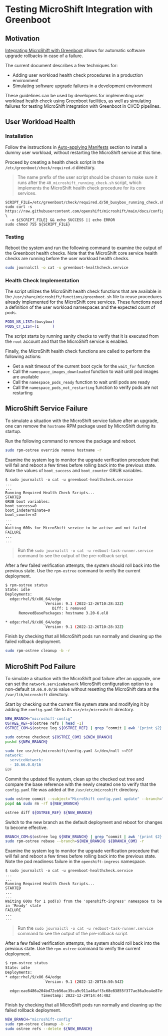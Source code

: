 # Testing MicroShift Integration with Greenboot

## Motivation

[Integrating MicroShift with Greenboot](../user/greenboot.md) allows for
automatic software upgrade rollbacks in case of a failure.

The current document describes a few techniques for:
* Adding user workload health check procedures in a production environment
* Simulating software upgrade failures in a development environment

These guidelines can be used by developers for implementing user workload
health check using Greenboot facilities, as well as simulating failures for
testing MicroShift integration with Greenboot in CI/CD pipelines.

## User Workload Health

### Installation

Follow the instructions in [Auto-applying Manifests](../user/howto_config.md#auto-applying-manifests)
section to install a dummy user workload, without restarting the MicroShift service
at this time.

Proceed by creating a health check script in the `/etc/greenboot/check/required.d`
directory.
> The name prefix of the user script should be chosen to make sure it runs after
> the `40_microshift_running_check.sh` script, which implements the MicroShift
> health check procedure for its core services.

```
SCRIPT_FILE=/etc/greenboot/check/required.d/50_busybox_running_check.sh
sudo curl -s https://raw.githubusercontent.com/openshift/microshift/main/docs/config/busybox_running_check.sh \
  -o ${SCRIPT_FILE} && echo SUCCESS || echo ERROR
sudo chmod 755 ${SCRIPT_FILE}
```

### Testing

Reboot the system and run the following command to examine the output of the
Greenboot health checks. Note that the MicroShift core service health checks
are running before the user workload health checks.

```bash
sudo journalctl -o cat -u greenboot-healthcheck.service
```

### Health Check Implementation

The script utilizes the MicroShift health check functions that are available
in the `/usr/share/microshift/functions/greenboot.sh` file to reuse procedures
already implemented for the MicroShift core services. These functions need a
definition of the user workload namespaces and the expected count of pods.

```bash
PODS_NS_LIST=(busybox)
PODS_CT_LIST=(1      )
```

The script starts by running sanity checks to verify that it is executed from
the `root` account and that the MicroShift service is enabled.

Finally, the MicroShift health check functions are called to perform the
following actions:
- Get a wait timeout of the current boot cycle for the `wait_for` function
- Call the `namespace_images_downloaded` function to wait until pod images are available
- Call the `namespace_pods_ready` function to wait until pods are ready
- Call the `namespace_pods_not_restarting` function to verify pods are not restarting

## MicroShift Service Failure

To simulate a situation with the MicroShift service failure after an upgrade,
one can remove the `hostname` RPM package used by MicroShift during its startup.

Run the following command to remove the package and reboot.

```bash
sudo rpm-ostree override remove hostname -r
```

Examine the system log to monitor the upgrade verification procedure that will fail
and reboot a few times before rolling back into the previous state. Note the values
of `boot_success` and `boot_counter` GRUB variables.

```
$ sudo journalctl -o cat -u greenboot-healthcheck.service
...
...
Running Required Health Check Scripts...
STARTED
GRUB boot variables:
boot_success=0
boot_indeterminate=0
boot_counter=2
...
...
Waiting 600s for MicroShift service to be active and not failed
FAILURE
...
...
```

> Run the `sudo journalctl -o cat -u redboot-task-runner.service` command
> to see the output of the pre-rollback script.

After a few failed verification attempts, the system should roll back into the
previous state. Use the `rpm-ostree` command to verify the current deployment.

```bash
$ rpm-ostree status
State: idle
Deployments:
  edge:rhel/9/x86_64/edge
                  Version: 9.1 (2022-12-26T10:28:32Z)
                     Diff: 1 removed
      RemovedBasePackages: hostname 3.20-6.el8

* edge:rhel/9/x86_64/edge
                  Version: 9.1 (2022-12-26T10:28:32Z)
```

Finish by checking that all MicroShift pods run normally and cleaning up
the failed rollback deployment.

```bash
sudo rpm-ostree cleanup -b -r
```

## MicroShift Pod Failure

To simulate a situation with the MicroShift pod failure after an upgrade,
one can set the `network.serviceNetwork` MicroShift configuration option to a
non-default `10.66.0.0/16` value without resetting the MicroShift data at the
`/var/lib/microshift` directory.

Start by checking out the current file system state and modifying it by adding
the `config.yaml` file to its `usr/etc/microshift` directory.

```bash
NEW_BRANCH="microshift-config"
OSTREE_REF=$(ostree refs | head -1)
OSTREE_COM=$(ostree log ${OSTREE_REF} | grep ^commit | awk '{print $2}')

sudo ostree checkout ${OSTREE_COM} ${NEW_BRANCH}
pushd ${NEW_BRANCH}

sudo tee usr/etc/microshift/config.yaml &>/dev/null <<EOF
network:
  serviceNetwork:
  - 10.66.0.0/16
EOF
```

Commit the updated file system, clean up the checked out tree and compare the
base reference with the newly created one to verify that the `config.yaml` file
was added at the `/usr/etc/microshift` directory.

```bash
sudo ostree commit --subject="MicroShift config.yaml update" --branch="${NEW_BRANCH}"
popd && sudo rm -rf ${NEW_BRANCH}

ostree diff ${OSTREE_REF} ${NEW_BRANCH}
```

Switch to the new branch as the default deployment and reboot for changes to
become effective.

```bash
BRANCH_COM=$(ostree log ${NEW_BRANCH} | grep ^commit | awk '{print $2}')
sudo rpm-ostree rebase --branch=${NEW_BRANCH} ${BRANCH_COM} -r
```

Examine the system log to monitor the upgrade verification procedure that will fail
and reboot a few times before rolling back into the previous state. Note the pod
readiness failure in the `openshift-ingress` namespace.

```
$ sudo journalctl -o cat -u greenboot-healthcheck.service
...
...
Running Required Health Check Scripts...
STARTED
...
...
Waiting 600s for 1 pod(s) from the 'openshift-ingress' namespace to be in 'Ready' state
FAILURE
...
...
```

> Run the `sudo journalctl -o cat -u redboot-task-runner.service` command
> to see the output of the pre-rollback script.

After a few failed verification attempts, the system should roll back into the
previous state. Use the `rpm-ostree` command to verify the current deployment.

```bash
$ rpm-ostree status
State: idle
Deployments:
* edge:rhel/9/x86_64/edge
                  Version: 9.1 (2022-12-28T16:50:54Z)

  edge:eae8486a204bd72eb56ac35ca9c911a46aff3c68e83855f377ae36a3ea4e87ef
                Timestamp: 2022-12-29T14:44:48Z
```

Finish by checking that all MicroShift pods run normally and cleaning up
the failed rollback deployment.

```bash
NEW_BRANCH="microshift-config"
sudo rpm-ostree cleanup -b -r
sudo ostree refs --delete ${NEW_BRANCH}
```
